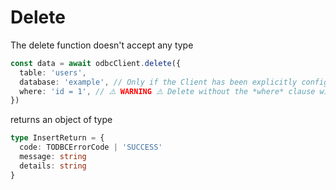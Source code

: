 # Delete

The delete function doesn't accept any type

```typescript
const data = await odbcClient.delete({
  table: 'users',
  database: 'example', // Only if the Client has been explicitly configured
  where: 'id = 1', // ⚠️ WARNING ⚠️ Delete without the *where* clause will remove all records from the table
})
```

returns an object of type
```typescript
type InsertReturn = {
  code: TODBCErrorCode | 'SUCCESS'
  message: string
  details: string
}
```
